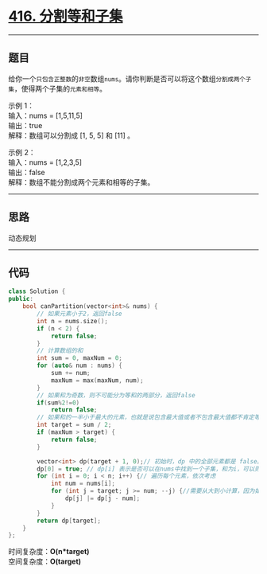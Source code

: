 # [416. 分割等和子集](https://leetcode.cn/problems/partition-equal-subset-sum/description/)

---

## 题目

给你一个`只包含正整数`的`非空`数组`nums`。请你判断是否可以将这个数组`分割成两个子集`，使得两个子集的`元素和相等`。

示例 1：  
输入：nums = [1,5,11,5]  
输出：true  
解释：数组可以分割成 [1, 5, 5] 和 [11] 。  

示例 2：  
输入：nums = [1,2,3,5]  
输出：false  
解释：数组不能分割成两个元素和相等的子集。  

---

## 思路

动态规划

---

## 代码

```C++
class Solution {
public:
    bool canPartition(vector<int>& nums) {
        // 如果元素小于2，返回false
        int n = nums.size();
        if (n < 2) {
            return false;
        }
        // 计算数组的和
        int sum = 0, maxNum = 0;
        for (auto& num : nums) {
            sum += num;
            maxNum = max(maxNum, num);
        }
        // 如果和为奇数，则不可能分为等和的两部分，返回false
        if(sum%2!=0)
            return false;
        // 如果和的一半小于最大的元素，也就是说包含最大值或者不包含最大值都不肯定等于和的一半，返回false
        int target = sum / 2;
        if (maxNum > target) {
            return false;
        }

        vector<int> dp(target + 1, 0);// 初始时，dp 中的全部元素都是 false。
        dp[0] = true; // dp[i] 表示是否可以在nums中找到一个子集，和为i，可以则为true。
        for (int i = 0; i < n; i++) {// 遍历每个元素，依次考虑
            int num = nums[i];
            for (int j = target; j >= num; --j) {//需要从大到小计算，因为如果我们从小到大更新 dp 值，那么在计算 dp[j] 值的时候，dp[j−nums[i]] 已经是被更新过的状态，不再是上一次的 dp 值。
                dp[j] |= dp[j - num];
            }
        }
        return dp[target];
    }
};
```

时间复杂度：**O(n*target)**  
空间复杂度：**O(target)**
